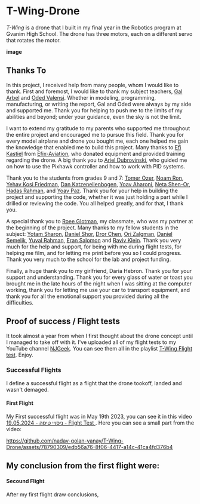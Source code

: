 # T-Wing-Drone
*T-Wing* is a drone that I built in my final year in the Robotics program at Gvanim High School. The drone has three motors, each on a different servo that rotates the motor.

 **image**

## Thanks To
In this project, I received help from many people, whom I would like to thank. First and foremost, I would like to thank my subject teachers, [Gal Arbel](https://github.com/galarb) and [Oded Valensi](). Whether in modeling, programming, manufacturing, or writing the report, Gal and Oded were always by my side and supported me. Thank you for helping to push me to the limits of my abilities and beyond; under your guidance, even the sky is not the limit.

I want to extend my gratitude to my parents who supported me throughout the entire project and encouraged me to pursue this field. Thank you for every model airplane and drone you bought me, each one helped me gain the knowledge that enabled me to build this project. Many thanks to [Efi Kastiel](https://www.linkedin.com/search/results/all/?fetchDeterministicClustersOnly=true&heroEntityKey=urn%3Ali%3Afsd_profile%3AACoAADLQAJUBAUvj69bxqbnr-7TJYAfVfe6obSc&keywords=efi%20kastiel&origin=RICH_QUERY_SUGGESTION&position=0&searchId=0ba67cb9-c28c-4535-bafa-e0ef54953f92&sid=DP1&spellCorrectionEnabled=false) from [Efix-Aviation](https://www.linkedin.com/company/efixaviation/?originalSubdomain=il), who donated equipment and provided training regarding the drone. A big thank you to [Ariel Dubrovinski](), who guided me on how to use the Pixhawk controller and how to work with PID systems.

Thank you to the students from grades 9 and 7: [Tomer Ozer](https://github.com/TomerOzer), [Noam Ron](https://github.com/NoamRon1), [Yehav Kosi Friedman](https://github.com/yahavkosoi), [Dan Katzenellenbogen](https://github.com/Dan-Katzenellenbogen), [Yoav Aharoni](), [Neta Shen-Or](), [Hadas Rahman](), and [Yoav Paz](https://github.com/YoavPaz). Thank you for your help in building the project and supporting the code, whether it was just holding a part while I drilled or reviewing the code. You all helped greatly, and for that, I thank you.

A special thank you to [Roee Glotman](https://github.com/Roee-dev), my classmate, who was my partner at the beginning of the project. Many thanks to my fellow students in the subject: [Yotam Sharon](), [Daniel Shor](), [Dror Chen](), [Ori Zalgman](), [Daniel Semelik](https://github.com/DanielSmelik), [Yuval Rahman](), [Eran Salomon]() and [Raviv Klein](https://github.com/raviviviviv). Thank you very much for the help and support, for being with me during flight tests, for helping me film, and for letting me print before you so I could progress. Thank you very much to the school for the lab and project funding.

Finally, a huge thank you to my girlfriend, Daria Hebron. Thank you for your support and understanding. Thank you for every glass of water or toast you brought me in the late hours of the night when I was sitting at the computer working, thank you for letting me use your car to transport equipment, and thank you for all the emotional support you provided during all the difficulties.

## Proof of success / Flight tests
It took almost a year from when I first thought about the drone concept until I managed to take off with it. I've uploaded all of my flight tests to my YouTube channel [NJGeek](https://www.youtube.com/channel/UCFTb9_tvUnTDQ8KEI29btOw). You can see them all in the playlist [T-Wing Flight test](https://youtube.com/playlist?list=PLqjej9Hx4NUbdtqtBohuQlDSfjigC6vUl&si=ENThvdS27YvLaflj). Enjoy.

### Successful Flights
I define a successful flight as a flight that the drone tookoff, landed and wasn't demaged.
#### First Flight
My First successful flight was in May 19th 2023, you can see it in this video [ניסויי טיסה - 19.05.2024 - Flight Test
](https://youtu.be/v9YFX8xqOcs). Here you can see a small part from the video:

https://github.com/nadav-golan-yanay/T-Wing-Drone/assets/78790309/edb56a76-8f06-4417-a14c-41ca4fd376b4

My conclusion from the first flight were:
- 


#### Secound Flight
After my first flight draw conclusions,
